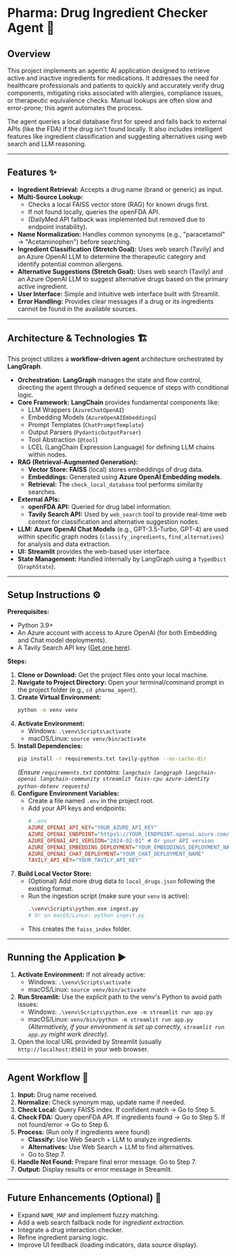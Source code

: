 # Pharma: Drug Ingredient Checker Agent 🧪

## Overview

This project implements an agentic AI application designed to retrieve active and inactive ingredients for medications. It addresses the need for healthcare professionals and patients to quickly and accurately verify drug components, mitigating risks associated with allergies, compliance issues, or therapeutic equivalence checks. Manual lookups are often slow and error-prone; this agent automates the process.

The agent queries a local database first for speed and falls back to external APIs (like the FDA) if the drug isn't found locally. It also includes intelligent features like ingredient classification and suggesting alternatives using web search and LLM reasoning.

---

## Features ✨

* **Ingredient Retrieval:** Accepts a drug name (brand or generic) as input.
* **Multi-Source Lookup:**
    * Checks a local FAISS vector store (RAG) for known drugs first.
    * If not found locally, queries the openFDA API.
    * (DailyMed API fallback was implemented but removed due to endpoint instability).
* **Name Normalization:** Handles common synonyms (e.g., "paracetamol" -> "Acetaminophen") before searching.
* **Ingredient Classification (Stretch Goal):** Uses web search (Tavily) and an Azure OpenAI LLM to determine the therapeutic category and identify potential common allergens.
* **Alternative Suggestions (Stretch Goal):** Uses web search (Tavily) and an Azure OpenAI LLM to suggest alternative drugs based on the primary active ingredient.
* **User Interface:** Simple and intuitive web interface built with Streamlit.
* **Error Handling:** Provides clear messages if a drug or its ingredients cannot be found in the available sources.

---

## Architecture & Technologies 🏗️

This project utilizes a **workflow-driven agent** architecture orchestrated by **LangGraph**.

* **Orchestration:** **LangGraph** manages the state and flow control, directing the agent through a defined sequence of steps with conditional logic.
* **Core Framework:** **LangChain** provides fundamental components like:
    * LLM Wrappers (`AzureChatOpenAI`)
    * Embedding Models (`AzureOpenAIEmbeddings`)
    * Prompt Templates (`ChatPromptTemplate`)
    * Output Parsers (`PydanticOutputParser`)
    * Tool Abstraction (`@tool`)
    * LCEL (LangChain Expression Language) for defining LLM chains within nodes.
* **RAG (Retrieval-Augmented Generation):**
    * **Vector Store:** **FAISS** (local) stores embeddings of drug data.
    * **Embeddings:** Generated using **Azure OpenAI Embedding models**.
    * **Retrieval:** The `check_local_database` tool performs similarity searches.
* **External APIs:**
    * **openFDA API:** Queried for drug label information.
    * **Tavily Search API:** Used by `web_search` tool to provide real-time web context for classification and alternative suggestion nodes.
* **LLM:** **Azure OpenAI Chat Models** (e.g., GPT-3.5-Turbo, GPT-4) are used within specific graph nodes (`classify_ingredients`, `find_alternatives`) for analysis and data extraction.
* **UI:** **Streamlit** provides the web-based user interface.
* **State Management:** Handled internally by LangGraph using a `TypedDict` (`GraphState`).

---

## Setup Instructions ⚙️

**Prerequisites:**
* Python 3.9+
* An Azure account with access to Azure OpenAI (for both Embedding and Chat model deployments).
* A Tavily Search API key ([Get one here](https://tavily.com/)).

**Steps:**

1.  **Clone or Download:** Get the project files onto your local machine.
2.  **Navigate to Project Directory:** Open your terminal/command prompt in the project folder (e.g., `cd pharma_agent`).
3.  **Create Virtual Environment:**
    ```bash
    python -m venv venv
    ```
4.  **Activate Environment:**
    * Windows: `.\venv\Scripts\activate`
    * macOS/Linux: `source venv/bin/activate`
5.  **Install Dependencies:**
    ```bash
    pip install -r requirements.txt tavily-python --no-cache-dir
    ```
    *(Ensure `requirements.txt` contains: `langchain langgraph langchain-openai langchain-community streamlit faiss-cpu azure-identity python-dotenv requests`)*
6.  **Configure Environment Variables:**
    * Create a file named `.env` in the project root.
    * Add your API keys and endpoints:
        ```ini
        # .env
        AZURE_OPENAI_API_KEY="YOUR_AZURE_API_KEY"
        AZURE_OPENAI_ENDPOINT="httpsS://YOUR_[ENDPOINT.openai.azure.com/](https://ENDPOINT.openai.azure.com/)"
        AZURE_OPENAI_API_VERSION="2024-02-01" # Or your API version
        AZURE_OPENAI_EMBEDDING_DEPLOYMENT="YOUR_EMBEDDINGS_DEPLOYMENT_NAME"
        AZURE_OPENAI_CHAT_DEPLOYMENT="YOUR_CHAT_DEPLOYMENT_NAME"
        TAVILY_API_KEY="YOUR_TAVILY_API_KEY"
        ```
7.  **Build Local Vector Store:**
    * (Optional) Add more drug data to `local_drugs.json` following the existing format.
    * Run the ingestion script (make sure your `venv` is active):
        ```bash
        .\venv\Scripts\python.exe ingest.py
        # Or on macOS/Linux: python ingest.py
        ```
    * This creates the `faiss_index` folder.

---

## Running the Application ▶️

1.  **Activate Environment:** If not already active:
    * Windows: `.\venv\Scripts\activate`
    * macOS/Linux: `source venv/bin/activate`
2.  **Run Streamlit:** Use the explicit path to the venv's Python to avoid path issues:
    * Windows: `.\venv\Scripts\python.exe -m streamlit run app.py`
    * macOS/Linux: `venv/bin/python -m streamlit run app.py`
    *(Alternatively, if your environment is set up correctly, `streamlit run app.py` might work directly).*
3.  Open the local URL provided by Streamlit (usually `http://localhost:8501`) in your web browser.

---

## Agent Workflow 🔁

1.  **Input:** Drug name received.
2.  **Normalize:** Check synonym map, update name if needed.
3.  **Check Local:** Query FAISS index. If confident match -> Go to Step 5.
4.  **Check FDA:** Query openFDA API. If ingredients found -> Go to Step 5. If not found/error -> Go to Step 6.
5.  **Process:** (Run only if ingredients were found)
    * **Classify:** Use Web Search + LLM to analyze ingredients.
    * **Alternatives:** Use Web Search + LLM to find alternatives.
    * Go to Step 7.
6.  **Handle Not Found:** Prepare final error message. Go to Step 7.
7.  **Output:** Display results or error message in Streamlit.

---

## Future Enhancements (Optional) 🚀

* Expand `NAME_MAP` and implement fuzzy matching.
* Add a web search fallback node for *ingredient extraction*.
* Integrate a drug interaction checker.
* Refine ingredient parsing logic.
* Improve UI feedback (loading indicators, data source display).